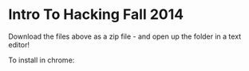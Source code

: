 Intro To Hacking Fall 2014
======================

Download the files above as a zip file - and open up the folder in a text editor! 

To install in chrome: 
